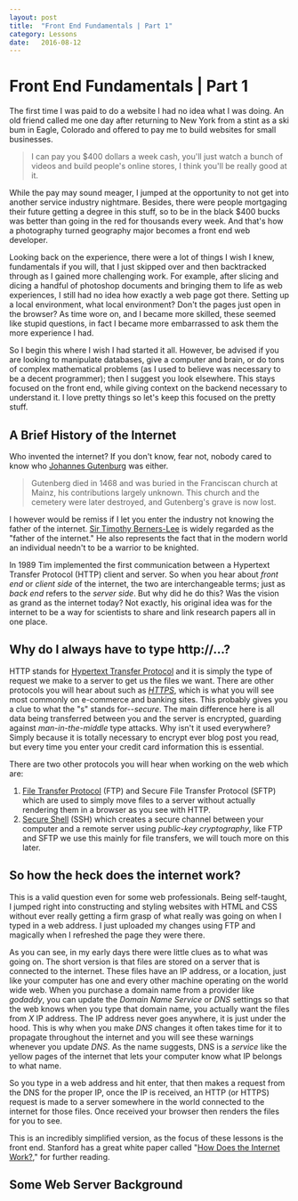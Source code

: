 ```yaml
---
layout: post
title:  "Front End Fundamentals | Part 1"
category: Lessons
date:   2016-08-12
---
```


# Front End Fundamentals | Part 1

The first time I was paid to do a website I had no idea what I was doing. An old friend called me one day after returning to New York from a stint as a ski bum in Eagle, Colorado and offered to pay me to build websites for small businesses.

> I can pay you $400 dollars a week cash, you'll just watch a bunch of videos and build people's online stores, I think you'll be really good at it.

While the pay may sound meager, I jumped at the opportunity to not get into another service industry nightmare. Besides, there were people mortgaging their future getting a degree in this stuff, so to be in the black $400 bucks was better than going in the red for thousands every week. And that's how a photography turned geography major becomes a front end web developer.

Looking back on the experience, there were a lot of things I wish I knew, fundamentals if you will, that I just skipped over and then backtracked through as I gained more challenging work. For example, after slicing and dicing a handful of photoshop documents and bringing them to life as web experiences, I still had no idea how exactly a web page got there. Setting up a local environment, what local environment? Don't the pages just open in the browser? As time wore on, and I became more skilled, these seemed like stupid questions, in fact I became more embarrassed to ask them the more experience I had.

So I begin this where I wish I had started it all. However, be advised if you are looking to manipulate databases, give a computer and brain, or do tons of complex mathematical problems (as I used to believe was necessary to be a decent programmer); then I suggest you look elsewhere. This stays focused on the front end, while giving context on the backend necessary to understand it. I love pretty things so let's keep this focused on the pretty stuff.

## A Brief History of the Internet

Who invented the internet? If you don't know, fear not, nobody cared to know who [Johannes Gutenburg](https://en.wikipedia.org/wiki/Johannes_Gutenberg) was either.

> Gutenberg died in 1468 and was buried in the Franciscan church at Mainz, his contributions largely unknown. This church and the cemetery were later destroyed, and Gutenberg's grave is now lost.

I however would be remiss if I let you enter the industry not knowing the father of the internet. [Sir Timothy Berners-Lee](https://en.wikipedia.org/wiki/Tim_Berners-Lee) is widely regarded as the "father of the internet." He also represents the fact that in the modern world an individual needn't to be a warrior to be knighted.

In 1989 Tim implemented the first communication between a Hypertext Transfer Protocol (HTTP) client and server. So when you hear about *front end* or *client side* of the internet, the two are interchangeable terms; just as *back end* refers to the *server side*. But why did he do this? Was the vision as grand as the internet today? Not exactly, his original idea was for the internet to be a way for scientists to share and link research papers all in one place.

## Why do I always have to type http://...?

HTTP stands for [Hypertext Transfer Protocol](https://en.wikipedia.org/wiki/Hypertext_Transfer_Protocol) and it is simply the type of request we make to a server to get us the files we want. There are other protocols you will hear about such as *[HTTPS](https://en.wikipedia.org/wiki/HTTPS)*, which is what you will see most commonly on e-commerce and banking sites. This probably gives you a clue to what the "s" stands for--*secure*. The main difference here is all data being transferred between you and the server is encrypted, guarding against *man-in-the-middle* type attacks. Why isn't it used everywhere? Simply because it is totally necessary to encrypt ever blog post you read, but every time you enter your credit card information this is essential.

There are two other protocols you will hear when working on the web which are:

1. [File Transfer Protocol](https://en.wikipedia.org/wiki/File_Transfer_Protocol) (FTP) and Secure File Transfer Protocol (SFTP) which are used to simply move files to a server without actually rendering them in a browser as you see with HTTP.
2. [Secure Shell](https://en.wikipedia.org/wiki/Secure_Shell) (SSH) which creates a secure channel between your computer and a remote server using *public-key cryptography*, like FTP and SFTP we use this mainly for file transfers, we will touch more on this later.

## So how the heck does the internet work?

This is a valid question even for some web professionals. Being self-taught, I jumped right into constructing and styling websites with HTML and CSS without ever really getting a firm grasp of what really was going on when I typed in a web address. I just uploaded my changes using FTP and magically when I refreshed the page they were there.

As you can see, in my early days there were little clues as to what was going on. The short version is that files are stored on a server that is connected to the internet. These files have an IP address, or a location, just like your computer has one and every other machine operating on the world wide web. When you purchase a domain name from a provider like *godaddy*, you can update the *Domain Name Service* or *DNS* settings so that the web knows when you type that domain name, you actually want the files from *X* IP address. The IP address never goes anywhere, it is just under the hood. This is why when you make *DNS* changes it often takes time for it to propagate throughout the internet and you will see these warnings whenever you update *DNS*. As the name suggests, DNS is a *service* like the yellow pages of the internet that lets your computer know what IP belongs to what name.

So you type in a web address and hit enter, that then makes a request from the DNS for the proper IP, once the IP is received, an HTTP (or HTTPS) request is made to a server somewhere in the world connected to the internet for those files. Once received your browser then renders the files for you to see.

This is an incredibly simplified version, as the focus of these lessons is the front end. Stanford has a great white paper called "[How Does the Internet Work?](https://web.stanford.edu/class/msande91si/www-spr04/readings/week1/InternetWhitepaper.htm)," for further reading.

## Some Web Server Background
